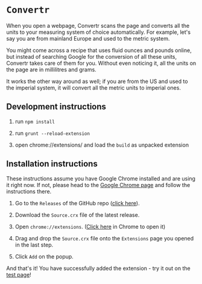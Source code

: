# `Convertr`

When you open a webpage, Convertr scans the page and converts all the units to your measuring system of choice automatically. For example, let's say you are from mainland Europe and used to the metric system.

You might come across a recipe that uses fluid ounces and pounds online, but instead of searching Google for the conversion of all these units, Convertr takes care of them for you. Without even noticing it, all the units on the page are in millilitres and grams.

It works the other way around as well; if you are from the US and used to the imperial system, it will convert all the metric units to imperial ones.

## Development instructions

1) run `npm install`

2) run `grunt --reload-extension`

3) open chrome://extensions/ and load the `build` as unpacked extension

## Installation instructions

These instructions assume you have Google Chrome installed and are using it right now. If not, please head to the [Google Chrome page](https://www.google.com/chrome/) and follow the instructions there.

1) Go to the `Releases` of the GitHub repo ([click here](https://github.com/mstoiber/convertr/releases/latest)).

2) Download the `Source.crx` file of the latest release.

3) Open `chrome://extensions`. ([Click here](chrome://extensions) in Chrome to open it)

4) Drag and drop the `Source.crx` file onto the `Extensions` page you opened in the last step.

5) Click `Add` on the popup.

And that's it! You have successfully added the extension - try it out on the [test page](http://mstoiber.com/conversion_test/test.html)!

